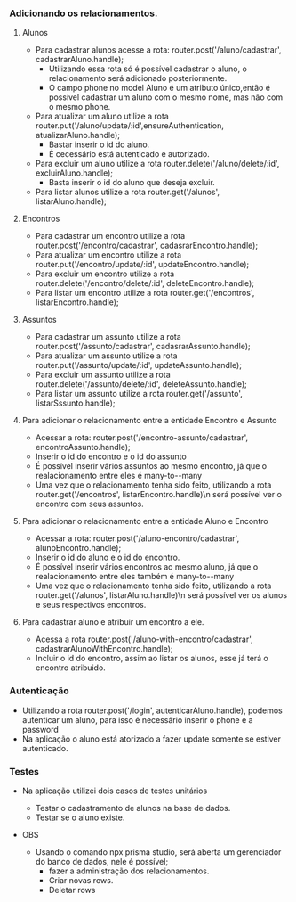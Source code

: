 ### Adicionando os relacionamentos.

1. Alunos

    * Para cadastrar alunos acesse a rota: router.post('/aluno/cadastrar', cadastrarAluno.handle); 
       * Utilizando essa rota só é possível cadastrar o aluno, o relacionamento será adicionado posteriormente.
       * O campo phone no model Aluno é um atributo único,então é possível cadastrar um aluno com o mesmo nome, mas não com o mesmo phone. 
    * Para atualizar um aluno utilize a rota router.put('/aluno/update/:id',ensureAuthentication, atualizarAluno.handle);
       * Bastar inserir o id do aluno.
       * É cecessário está autenticado e autorizado.
    * Para excluir um aluno utilize a rota router.delete('/aluno/delete/:id', excluirAluno.handle);
       * Basta inserir o id do aluno que deseja excluir.
    * Para listar alunos utilize a rota router.get('/alunos', listarAluno.handle);

2. Encontros 
   
   * Para cadastrar um encontro utilize a rota router.post('/encontro/cadastrar', cadasrarEncontro.handle);
   * Para atualizar um encontro utilize a rota router.put('/encontro/update/:id', updateEncontro.handle);
   * Para excluir um encontro utilize a rota router.delete('/encontro/delete/:id', deleteEncontro.handle);
   * Para listar um encontro utilize a rota router.get('/encontros', listarEncontro.handle);
   
3. Assuntos

   * Para cadastrar um assunto utilize a rota router.post('/assunto/cadastrar', cadasrarAssunto.handle);
   * Para atualizar um assunto utilize a rota router.put('/assunto/update/:id', updateAssunto.handle);
   * Para excluir um assunto utilize a rota router.delete('/assunto/delete/:id', deleteAssunto.handle);
   * Para listar um assunto utilize a rota router.get('/assunto', listarSssunto.handle);

   
3. Para adicionar o relacionamento entre a entidade Encontro e Assunto

    * Acessar a rota: router.post('/encontro-assunto/cadastrar', encontroAssunto.handle);
    * Inserir o id do encontro e o id do assunto
    * É possível inserir vários assuntos ao mesmo encontro, já que o realacionamento entre eles é many-to--many
    * Uma vez que o relacionamento tenha sido feito, utilizando a rota router.get('/encontros', listarEncontro.handle)\n
    será possível ver o encontro com seus assuntos.
    

4. Para adicionar o relacionamento entre a entidade Aluno e Encontro

    * Acessar a rota: router.post('/aluno-encontro/cadastrar', alunoEncontro.handle);
    * Inserir o id do aluno e o id do encontro.
    * É possível inserir vários encontros ao mesmo aluno, já que o realacionamento entre eles também é many-to--many
    * Uma vez que o relacionamento tenha sido feito, utilizando a rota router.get('/alunos', listarAluno.handle)\n
    será possível ver os alunos e seus respectivos encontros.

5. Para cadastrar aluno e atribuir um encontro a ele.
   
   * Acessa a rota router.post('/aluno-with-encontro/cadastrar', cadastrarAlunoWithEncontro.handle);
   * Incluir o id do encontro, assim ao listar os alunos, esse já terá o encontro atribuido.

### Autenticação
   
   * Utilizando a rota router.post('/login', autenticarAluno.handle), podemos autenticar um aluno, para isso é necessário inserir o phone e a password
   * Na aplicação o aluno está atorizado a fazer update somente se estiver autenticado.

### Testes

   * Na aplicação utilizei dois casos de testes unitários
      * Testar o cadastramento de alunos na base de dados.
      * Testar se o aluno existe.

* OBS
    * Usando o comando npx prisma studio, será aberta um gerenciador do banco de dados, nele é possível; 
        * fazer a administração dos relacionamentos.
        * Criar novas rows.
        * Deletar rows
    
